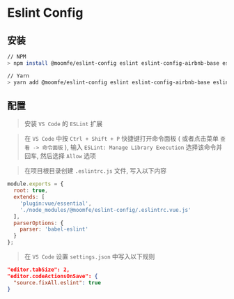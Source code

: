 # Eslint Config

## 安装

```bash
// NPM
> npm install @moomfe/eslint-config eslint eslint-config-airbnb-base eslint-plugin-import babel-eslint eslint-plugin-vue --save-dev

// Yarn
> yarn add @moomfe/eslint-config eslint eslint-config-airbnb-base eslint-plugin-import babel-eslint eslint-plugin-vue --dev
```

## 配置

> 安装 `VS Code` 的 `ESLint` 扩展

> 在 `VS Code` 中按 `Ctrl + Shift + P` 快捷键打开命令面板 ( 或者点击菜单 `查看 -> 命令面板` ), 输入 `ESLint: Manage Library Execution` 选择该命令并回车, 然后选择 `Allow` 选项

> 在项目根目录创建 `.eslintrc.js` 文件, 写入以下内容

```js
module.exports = {
  root: true,
  extends: [
    'plugin:vue/essential',
    './node_modules/@moomfe/eslint-config/.eslintrc.vue.js'
  ],
  parserOptions: {
    parser: 'babel-eslint'
  }
};
```

> 在 `VS Code` 设置 `settings.json` 中写入以下规则

```json
"editor.tabSize": 2,
"editor.codeActionsOnSave": {
  "source.fixAll.eslint": true
}
```
